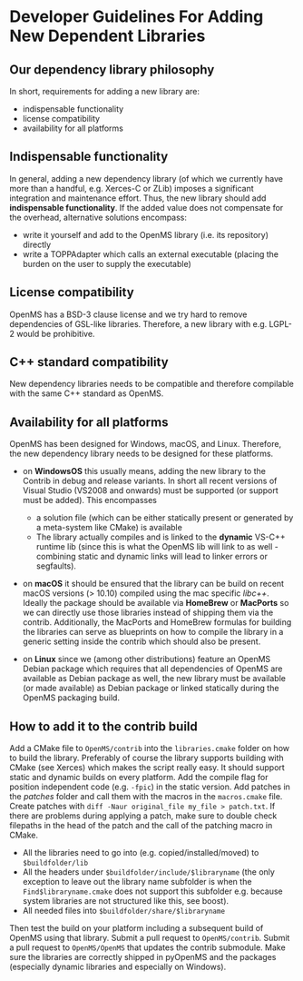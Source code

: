 Developer Guidelines For Adding New Dependent Libraries
======================================================

## Our dependency library philosophy

In short, requirements for adding a new library are:
- indispensable functionality
- license compatibility
- availability for all platforms

## Indispensable functionality

In general, adding a new dependency library (of which we currently have more than a handful, e.g. Xerces-C or ZLib)
imposes a significant integration and maintenance effort. Thus, the new library should add **indispensable functionality**. 
If the added value does not compensate for the overhead, alternative solutions encompass:

- write it yourself and add to the OpenMS library (i.e. its repository) directly
- write a TOPPAdapter which calls an external executable (placing the burden on the user to supply the executable)

## License compatibility

OpenMS has a BSD-3 clause license and we try hard to remove dependencies of GSL-like libraries. Therefore, a new library
with e.g. LGPL-2 would be prohibitive.


## C++ standard compatibility

New dependency libraries needs to be compatible and therefore compilable with the same C++ standard as OpenMS.

## Availability for all platforms

OpenMS has been designed for Windows, macOS, and Linux. Therefore, the new dependency library needs to be designed for
these platforms.

- on **WindowsOS** this usually means, adding the new library to the Contrib in debug and release variants. In short all
  recent versions of Visual Studio (VS2008 and onwards) must be supported (or support must be added). This encompasses
  - a solution file (which can be either statically present or generated by a meta-system like CMake) is available
  - The library actually compiles and is linked to the **dynamic** VS-C++ runtime lib (since this is what the OpenMS lib
    will link to as well - combining static and dynamic links will lead to linker errors or segfaults).

- on **macOS** it should be ensured that the library can be build on recent macOS versions (> 10.10) compiled using the
  mac specific _libc++_. Ideally the package should be available via **HomeBrew** or **MacPorts** so we can directly use
  those libraries instead of shipping them via the contrib. Additionally, the MacPorts and HomeBrew formulas for 
  building the libraries can serve as blueprints on how to compile the library in a generic setting inside the contrib 
  which should also be present.

- on **Linux** since we (among other distributions) feature an OpenMS Debian package which requires that all 
  dependencies of OpenMS are available as Debian package as well, the new library must be available (or made available) as 
  Debian package or linked statically during the OpenMS packaging build.

## How to add it to the contrib build

Add a CMake file to `OpenMS/contrib` into the `libraries.cmake` folder on how to build the library. Preferably of course
the library supports building with CMake (see Xerces) which makes the script really easy. It should support static and
dynamic builds on every platform. Add the compile flag for position independent code (e.g. `-fpic`) in the static 
version. Add patches in the *patches* folder and call them with the macros in the `macros.cmake` file. Create patches 
with `diff -Naur original_file my_file > patch.txt`. If there are problems during applying a patch, make sure to double 
check filepaths in the head of the patch and the call of the patching macro in CMake.

- All the libraries need to go into (e.g. copied/installed/moved) to `$buildfolder/lib`
- All the headers under `$buildfolder/include/$libraryname` (the only exception to leave out the library name subfolder
  is when the `Find$libraryname.cmake` does not support this subfolder e.g. because system libraries are not structured
  like this, see boost).
- All needed files into `$buildfolder/share/$libraryname`

Then test the build on your platform including a subsequent build of OpenMS using that library. Submit a pull request to
`OpenMS/contrib`. Submit a pull request to `OpenMS/OpenMS` that updates the contrib submodule. Make sure the libraries
are correctly shipped in pyOpenMS and the packages (especially dynamic libraries and especially on Windows).

